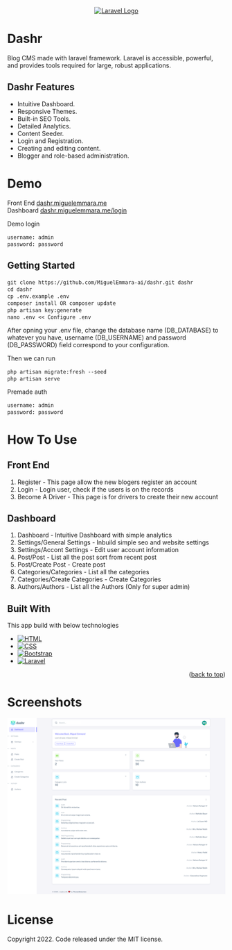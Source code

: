 <p align="center"><a href="https://laravel.com" target="_blank"><img src="https://raw.githubusercontent.com/laravel/art/master/logo-lockup/5%20SVG/2%20CMYK/1%20Full%20Color/laravel-logolockup-cmyk-red.svg" width="400" alt="Laravel Logo"></a></p>

# Dashr
Blog CMS made with laravel framework.
Laravel is accessible, powerful, and provides tools required for large, robust applications.

## Dashr Features

- Intuitive Dashboard.
- Responsive Themes.
- Built-in SEO Tools.
- Detailed Analytics.
- Content Seeder.
- Login and Registration.
- Creating and editing content.
- Blogger and role-based administration.

# Demo
Front End [dashr.miguelemmara.me](https://dashr.miguelemmara.me/)
<br>
Dashboard [dashr.miguelemmara.me/login](https://dashr.miguelemmara.me/login)

Demo login
``` 
username: admin
password: password
```

## Getting Started
```shell
git clone https://github.com/MiguelEmmara-ai/dashr.git dashr
cd dashr
cp .env.example .env
composer install OR composer update
php artisan key:generate
nano .env << Configure .env
```
After opning your .env file, change the database name (DB_DATABASE) to whatever you have, username (DB_USERNAME) and password (DB_PASSWORD) field correspond to your configuration.

Then we can run
```shell
php artisan migrate:fresh --seed
php artisan serve
```

Premade auth
```
username: admin
password: password
```

# How To Use

## Front End
1. Register         - This page allow the new blogers register an account
2. Login            - Login user, check if the users is on the records
3. Become A Driver  - This page is for drivers to create their new account

## Dashboard
1. Dashboard                       - Intuitive Dashboard with simple analytics
2. Settings/General Settings       - Inbuild simple seo and website settings
3. Settings/Accont Settings        - Edit user account information
4. Post/Post                       - List all the post sort from recent post
5. Post/Create Post                - Create post
6. Categories/Categories           - List all the categories
7. Categories/Create Categories    - Create Categories
7. Authors/Authors                 - List all the Authors (Only for super admin)

## Built With

This app build with below technologies

* [![HTML][HTML.com]][html-url]
* [![CSS][CSS.com]][css-url]
* [![Bootstrap][Bootstrap.com]][Bootstrap-url]
* [![Laravel][Laravel.com]][Laravel-url]

<p align="right">(<a href="#readme-top">back to top</a>)</p>

# Screenshots
![Screenshot 1](https://github.com/MiguelEmmara-ai/dashr/blob/master/public/screenshots/screencapture-dashr-dashboard-2022-12-02-16_21_51.png)

# License
Copyright 2022. Code released under the MIT license.

<!-- MARKDOWN LINKS & IMAGES -->
<!-- https://www.markdownguide.org/basic-syntax/#reference-style-links -->
[HTML.com]: https://img.shields.io/badge/HTML5-E34F26?style=for-the-badge&logo=html5&logoColor=white
[html-url]: https://www.w3schools.com/html/
[CSS.com]: https://img.shields.io/badge/CSS3-1572B6?style=for-the-badge&logo=css3&logoColor=white
[css-url]: https://www.w3schools.com/css/
[Bootstrap.com]: https://img.shields.io/badge/Bootstrap-563D7C?style=for-the-badge&logo=bootstrap&logoColor=white
[Bootstrap-url]: https://getbootstrap.com
[Laravel.com]: https://img.shields.io/badge/Laravel-FF2D20?style=for-the-badge&logo=laravel&logoColor=white
[Laravel-url]: https://laravel.com
